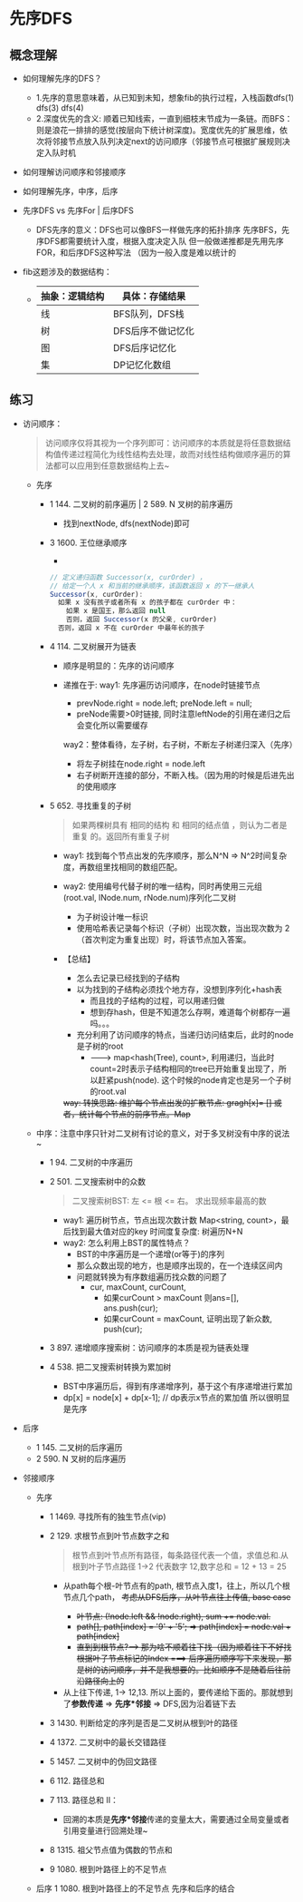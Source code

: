 # 先序DFS

## 概念理解

- 如何理解先序的DFS？

  - 1.先序的意思意味着，从已知到未知，想象fib的执行过程，入栈函数dfs(1) dfs(3) dfs(4)
  - 2.深度优先的含义: 顺着已知线索，一直到细枝末节成为一条链。而BFS：则是浪花一排排的感觉(按层向下统计树深度)。宽度优先的扩展思维，依次将邻接节点放入队列决定next的访问顺序（邻接节点可根据扩展规则决定入队时机

- 如何理解访问顺序和邻接顺序

- 如何理解先序，中序，后序

- 先序DFS vs 先序For | 后序DFS

  - DFS先序的意义：DFS也可以像BFS一样做先序的拓扑排序
    先序BFS，先序DFS都需要统计入度，根据入度决定入队
    但一般做递推都是先用先序FOR，和后序DFS这种写法
    （因为一般入度是难以统计的

- fib这题涉及的数据结构：
  - | 抽象：逻辑结构 | 具体：存储结果    |
    | -------------- | ----------------- |
    | 线             | BFS队列，DFS栈    |
    | 树             | DFS后序不做记忆化 |
    | 图             | DFS后序记忆化     |
    | 集             | DP记忆化数组      |

## 练习

- 访问顺序：

  > 访问顺序仅将其视为一个序列即可：访问顺序的本质就是将任意数据结构值传递过程简化为线性结构去处理，故而对线性结构做顺序遍历的算法都可以应用到任意数据结构上去~

  - 先序

    - 1 144. 二叉树的前序遍历 | 2 589. N 叉树的前序遍历
      - 找到nextNode, dfs(nextNode)即可
    - 3 1600. 王位继承顺序

      -

      ```ts
      // 定义递归函数 Successor(x, curOrder) ，
      // 给定一个人 x 和当前的继承顺序，该函数返回 x 的下一继承人
      Successor(x, curOrder):
        如果 x 没有孩子或者所有 x 的孩子都在 curOrder 中：
          如果 x 是国王，那么返回 null
          否则，返回 Successor(x 的父亲, curOrder)
        否则，返回 x 不在 curOrder 中最年长的孩子
      ```

    - 4 114. 二叉树展开为链表

      - 顺序是明显的：先序的访问顺序
      - 递推在于:
        way1: 先序遍历访问顺序，在node时链接节点

        - prevNode.right = node.left; preNode.left = null;
        - preNode需要>0时链接, 同时注意leftNode的引用在递归之后会变化所以需要缓存

        way2：整体看待，左子树，右子树，不断左子树递归深入（先序）

        - 将左子树挂在node.right = node.left
        - 右子树断开连接的部分，不断入栈。（因为用的时候是后进先出的使用顺序

    - 5 652. 寻找重复的子树

      > 如果两棵树具有 相同的结构 和 相同的结点值 ，则认为二者是 重复 的。返回所有重复子树

      - way1: 找到每个节点出发的先序顺序，那么N^N => N^2时间复杂度，再数组里找相同的数组匹配。
      - way2: 使用编号代替子树的唯一结构，同时再使用三元组(root.val, lNode.num, rNode.num)序列化二叉树

        - 为子树设计唯一标识
        - 使用哈希表记录每个标识（子树）出现次数，当出现次数为 2（首次判定为重复出现）时，将该节点加入答案。

      - 【总结】

        - 怎么去记录已经找到的子结构
        - 以为找到的子结构必须找个地方存，没想到序列化+hash表
          - 而且找的子结构的过程，可以用递归做
          - 想到存hash，但是不知道怎么存啊，难道每个树都存一遍吗。。。
        - 充分利用了访问顺序的特点，当递归访问结束后，此时的node是子树的root
          - ---> map<hash(Tree), count>, 利用递归，当此时count=2时表示子结构相同的tree已开始重复出现了，所以赶紧push(node). 这个时候的node肯定也是另一个子树的root.val

        <del>
        way: 转换思路: 维护每个节点出发的扩散节点: gragh[x]= []
        或者，统计每个节点的前序节点。Map<node.val, []>
        </del>

  - 中序：注意中序只针对二叉树有讨论的意义，对于多叉树没有中序的说法~

    - 1 94. 二叉树的中序遍历
    - 2 501. 二叉搜索树中的众数

      > 二叉搜索树BST: 左 <= 根 <= 右。 求出现频率最高的数

      - way1: 遍历树节点，节点出现次数计数 Map<string, count>，最后找到最大值对应的key 时间度复杂度: 树遍历N+N
      - way2: 怎么利用上BST的属性特点？
        - BST的中序遍历是一个递增(or等于)的序列
        - 那么众数出现的地方，也是顺序出现的，在一个连续区间内
        - 问题就转换为有序数组遍历找众数的问题了
          - cur, maxCount, curCount,
            - 如果curCount > maxCount 则ans=[], ans.push(cur);
            - 如果curCount = maxCount, 证明出现了新众数, push(cur);

    - 3 897. 递增顺序搜索树：访问顺序的本质是视为链表处理
    - 4 538. 把二叉搜索树转换为累加树
      - BST中序遍历后，得到有序递增序列，基于这个有序递增进行累加
      - dp[x] = node[x] + dp[x-1]; // dp表示x节点的累加值 所以很明显是先序

- 后序

  - 1 145. 二叉树的后序遍历
  - 2 590. N 叉树的后序遍历

- 邻接顺序

  - 先序

    - 1 1469. 寻找所有的独生节点(vip)
    - 2 129. 求根节点到叶节点数字之和

      > 根节点到叶节点所有路径，每条路径代表一个值，求值总和.从根到叶子节点路径 1->2 代表数字 12,数字总和 = 12 + 13 = 25

      - 从path每个根-叶节点有的path, 根节点入度1，往上，所以几个根节点几个path，
        <del>考虑从DFS后序，从叶节点往上传值,
        base case
        - 叶节点: (!node.left && !node.right), sum += node.val.
        - path[], path[index] = '9' + '5'; => path[index] = node.val + path[index]
        - 直到到根节点?--> 那为啥不顺着往下找（因为顺着往下不好找 根据叶子节点标记的Index
          ===> 后序遍历顺序写下来发现，那是树的访问顺序，并不是我想要的。比如顺序不是随着后往前沿路径向上的
          </del>
      - 从上往下传递, 1-> 12,13. 所以上面的，要传递给下面的。那就想到了**参数传递** => **先序\*邻接** => DFS,因为沿着链下去

    - 3 1430. 判断给定的序列是否是二叉树从根到叶的路径
    - 4 1372. 二叉树中的最长交错路径
    - 5 1457. 二叉树中的伪回文路径
    - 6 112. 路径总和
    - 7 113. 路径总和 II：
      - 回溯的本质是**先序\*邻接**传递的变量太大，需要通过全局变量或者引用变量进行回溯处理~
    - 8 1315. 祖父节点值为偶数的节点和
    - 9 1080. 根到叶路径上的不足节点

  - 后序
    1 1080. 根到叶路径上的不足节点 先序和后序的结合
